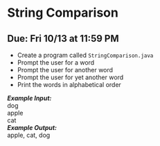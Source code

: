 # String Comparison

## Due: Fri 10/13 at 11:59 PM

- Create a program called `StringComparison.java`
- Prompt the user for a word
- Prompt the user for another word
- Prompt the user for yet another word
- Print the words in alphabetical order

***Example Input:***\
dog\
apple\
cat\
***Example Output:***\
apple, cat, dog
